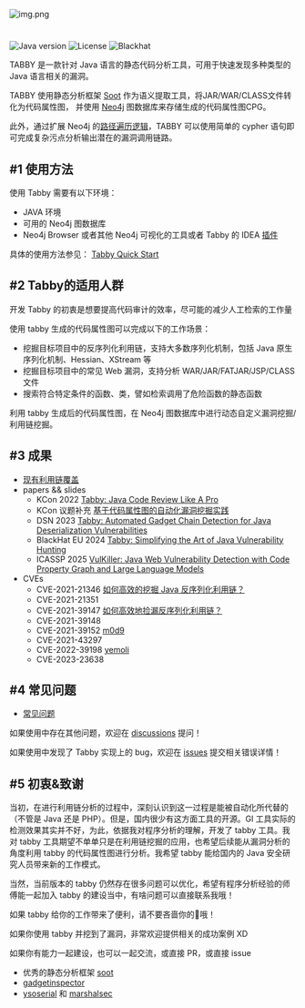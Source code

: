 ![img.png](logo.png)
# 
![Java version](https://img.shields.io/badge/Java-17-blue.svg)
![License](https://img.shields.io/badge/License-MIT-green.svg)
![Blackhat](https://img.shields.io/badge/Blackhat-Arsenal%202024-red.svg)

TABBY 是一款针对 Java 语言的静态代码分析工具，可用于快速发现多种类型的 Java 语言相关的漏洞。

TABBY 使用静态分析框架 [Soot](https://github.com/soot-oss/soot) 作为语义提取工具，将JAR/WAR/CLASS文件转化为代码属性图，
并使用 [Neo4j](https://neo4j.com/) 图数据库来存储生成的代码属性图CPG。

此外，通过扩展 Neo4j 的[路径遍历逻辑](https://github.com/wh1t3p1g/tabby-path-finder)，TABBY 可以使用简单的 cypher 语句即可完成复杂污点分析输出潜在的漏洞调用链路。

## #1 使用方法

使用 Tabby 需要有以下环境：
- JAVA 环境
- 可用的 Neo4j 图数据库
- Neo4j Browser 或者其他 Neo4j 可视化的工具或者 Tabby 的 IDEA [插件](https://github.com/wh1t3p1g/tabby-intellij-plugin)

具体的使用方法参见： [Tabby Quick Start](https://www.yuque.com/wh1t3p1g/tp0c1t/lf12lg69ngh47akx)

## #2 Tabby的适用人群

开发 Tabby 的初衷是想要提高代码审计的效率，尽可能的减少人工检索的工作量

使用 tabby 生成的代码属性图可以完成以下的工作场景：

- 挖掘目标项目中的反序列化利用链，支持大多数序列化机制，包括 Java 原生序列化机制、Hessian、XStream 等
- 挖掘目标项目中的常见 Web 漏洞，支持分析 WAR/JAR/FATJAR/JSP/CLASS 文件
- 搜索符合特定条件的函数、类，譬如检索调用了危险函数的静态函数

利用 tabby 生成后的代码属性图，在 Neo4j 图数据库中进行动态自定义漏洞挖掘/利用链挖掘。

## #3 成果

- [现有利用链覆盖](https://github.com/wh1t3p1g/tabby/wiki/%E7%8E%B0%E6%9C%89%E5%88%A9%E7%94%A8%E9%93%BE%E8%A6%86%E7%9B%96)
- papers && slides
    - KCon 2022 [Tabby: Java Code Review Like A Pro](https://github.com/wh1t3p1g/tabby/blob/v2/papers/tabby%20java%20code%20review%20like%20a%20pro.pdf)
    - KCon 议题补充 [基于代码属性图的自动化漏洞挖掘实践](https://blog.0kami.cn/blog/2023/%E5%9F%BA%E4%BA%8E%E4%BB%A3%E7%A0%81%E5%B1%9E%E6%80%A7%E5%9B%BE%E7%9A%84%E8%87%AA%E5%8A%A8%E5%8C%96%E6%BC%8F%E6%B4%9E%E6%8C%96%E6%8E%98%E5%AE%9E%E8%B7%B5/)
    - DSN 2023 [Tabby: Automated Gadget Chain Detection for Java Deserialization Vulnerabilities](https://ieeexplore.ieee.org/document/10202660)
    - BlackHat EU 2024 [Tabby: Simplifying the Art of Java Vulnerability Hunting](https://github.com/wh1t3p1g/tabby/blob/v2/papers/Tabby%20Simplifying%20the%20Art%20of%20Java%20Vulnerability%20Hunting.pdf)
    - ICASSP 2025 [VulKiller: Java Web Vulnerability Detection with Code Property Graph and Large Language Models]()
- CVEs
  - CVE-2021-21346 [如何高效的挖掘 Java 反序列化利用链？](https://blog.0kami.cn/2021/03/14/java-how-to-find-gadget-chains/)
  - CVE-2021-21351
  - CVE-2021-39147 [如何高效地捡漏反序列化利用链？](https://www.anquanke.com/post/id/251814)
  - CVE-2021-39148
  - CVE-2021-39152 [m0d9](http://m0d9.me/2021/08/29/XStream%E5%8F%8D%E5%BA%8F%E5%88%97%E5%8C%96%EF%BC%88%E4%B8%89%EF%BC%89%E2%80%94%E2%80%94Tabby%20CVE%E4%B9%8B%E6%97%85/)
  - CVE-2021-43297
  - CVE-2022-39198 [yemoli](https://yml-sec.top/2022/12/30/%E4%BB%8Ecve-2022-39198%E5%88%B0%E6%98%A5%E7%A7%8B%E6%9D%AFdubboapp/#CVE-2022-39198%E6%8C%96%E6%8E%98)
  - CVE-2023-23638

## #4 常见问题

- [常见问题](https://www.yuque.com/wh1t3p1g/tp0c1t/ueduxuz6fmxhpoyb)

如果使用中存在其他问题，欢迎在 [discussions](https://github.com/wh1t3p1g/tabby/discussions) 提问！

如果使用中发现了 Tabby 实现上的 bug，欢迎在 [issues](https://github.com/wh1t3p1g/tabby-path-finder/issues) 提交相关错误详情！

## #5 初衷&致谢

当初，在进行利用链分析的过程中，深刻认识到这一过程是能被自动化所代替的（不管是 Java 还是 PHP）。但是，国内很少有这方面工具的开源。GI 工具实际的检测效果其实并不好，为此，依据我对程序分析的理解，开发了 tabby 工具。我对 tabby 工具期望不单单只是在利用链挖掘的应用，也希望后续能从漏洞分析的角度利用 tabby 的代码属性图进行分析。我希望 tabby 能给国内的 Java 安全研究人员带来新的工作模式。

当然，当前版本的 tabby 仍然存在很多问题可以优化，希望有程序分析经验的师傅能一起加入 tabby 的建设当中，有啥问题可以直接联系我哦！

如果 tabby 给你的工作带来了便利，请不要吝啬你的🌟哦！

如果你使用 tabby 并挖到了漏洞，非常欢迎提供相关的成功案例 XD

如果你有能力一起建设，也可以一起交流，或直接 PR，或直接 issue

- 优秀的静态分析框架 [soot](https://github.com/soot-oss/soot)
- [gadgetinspector](https://github.com/JackOfMostTrades/gadgetinspector)
- [ysoserial](https://github.com/frohoff/ysoserial) 和 [marshalsec](https://github.com/mbechler/marshalsec)
